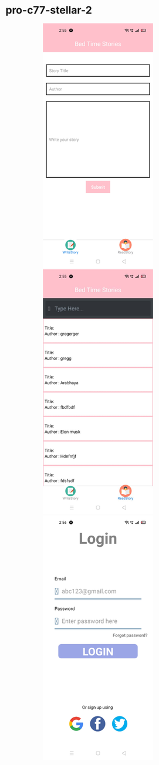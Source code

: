 # pro-c77-stellar-2
<p align="center">
  <img src="https://github.com/Arabhya07092007/C-75-FirebaseAuthentication/blob/main/img1.jpeg?raw=true" width="300" title="Write story screen">
  <img src="https://github.com/Arabhya07092007/C-75-FirebaseAuthentication/blob/main/img4.jpeg?raw=true" width="300" title="Read story screen">
  <img src="https://github.com/Arabhya07092007/C-75-FirebaseAuthentication/blob/main/img2.jpeg?raw=true" width="300" title="Login screen">
</p>

